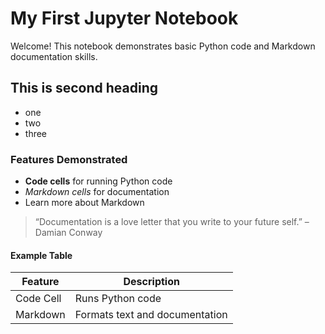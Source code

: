 # My First Jupyter Notebook

Welcome! This notebook demonstrates basic Python code and Markdown documentation skills.

## This is second heading
* one
* two
* three

### Features Demonstrated

- **Code cells** for running Python code
- _Markdown cells_ for documentation
- Learn more about Markdown

> “Documentation is a love letter that you write to your future self.” – Damian Conway

#### Example Table

| Feature      | Description                  |
|--------------|-----------------------------|
| Code Cell    | Runs Python code             |
| Markdown     | Formats text and documentation |
